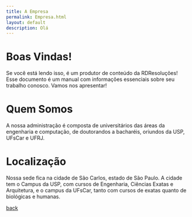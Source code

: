```yaml
---
title: A Empresa
permalink: Empresa.html
layout: default
description: Olá
---
```


# Boas Vindas!

Se você está lendo isso, é um produtor de conteúdo da RDResoluções! Esse documento é um manual com informações essenciais sobre seu trabalho conosco. Vamos nos apresentar!

# Quem Somos

A nossa administração é composta de universitários das áreas da engenharia e computação, de doutorandos a bacharéis, oriundos da USP, UFsCar e UFRJ.

# Localização

Nossa sede fica na cidade de São Carlos, estado de São Paulo. A cidade tem o Campus da USP, com cursos de Engenharia, Ciências Exatas e Arquitetura, e o campus da UFsCar, tanto com cursos de exatas quanto de biológicas e humanas.


[back](./)                                                      
